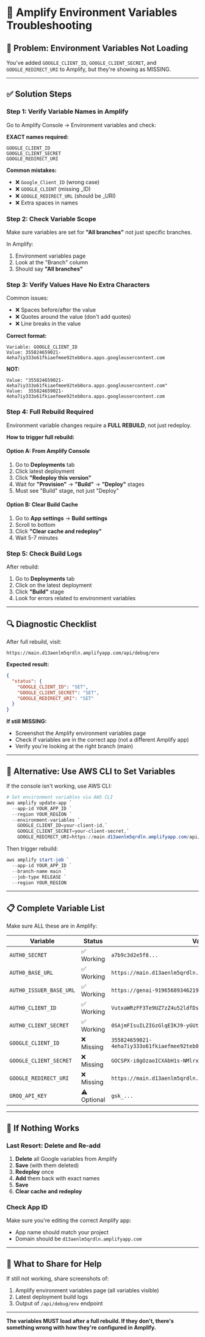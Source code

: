 # 🔧 Amplify Environment Variables Troubleshooting

## 🔴 Problem: Environment Variables Not Loading

You've added `GOOGLE_CLIENT_ID`, `GOOGLE_CLIENT_SECRET`, and `GOOGLE_REDIRECT_URI` to Amplify, but they're showing as MISSING.

---

## ✅ Solution Steps

### Step 1: Verify Variable Names in Amplify

Go to Amplify Console → Environment variables and check:

**EXACT names required:**
```
GOOGLE_CLIENT_ID
GOOGLE_CLIENT_SECRET
GOOGLE_REDIRECT_URI
```

**Common mistakes:**
- ❌ `Google_Client_ID` (wrong case)
- ❌ `GOOGLE_CLIENT` (missing _ID)
- ❌ `GOOGLE_REDIRECT_URL` (should be _URI)
- ❌ Extra spaces in names

### Step 2: Check Variable Scope

Make sure variables are set for **"All branches"** not just specific branches.

In Amplify:
1. Environment variables page
2. Look at the "Branch" column
3. Should say **"All branches"**

### Step 3: Verify Values Have No Extra Characters

Common issues:
- ❌ Spaces before/after the value
- ❌ Quotes around the value (don't add quotes)
- ❌ Line breaks in the value

**Correct format:**
```
Variable: GOOGLE_CLIENT_ID
Value: 355824659021-4eha7iy333o61fkiaefmee92teb0ora.apps.googleusercontent.com
```

**NOT:**
```
Value: "355824659021-4eha7iy333o61fkiaefmee92teb0ora.apps.googleusercontent.com"
Value:  355824659021-4eha7iy333o61fkiaefmee92teb0ora.apps.googleusercontent.com 
```

### Step 4: Full Rebuild Required

Environment variable changes require a **FULL REBUILD**, not just redeploy.

**How to trigger full rebuild:**

#### Option A: From Amplify Console
1. Go to **Deployments** tab
2. Click latest deployment
3. Click **"Redeploy this version"**
4. Wait for **"Provision"** → **"Build"** → **"Deploy"** stages
5. Must see "Build" stage, not just "Deploy"

#### Option B: Clear Build Cache
1. Go to **App settings** → **Build settings**
2. Scroll to bottom
3. Click **"Clear cache and redeploy"**
4. Wait 5-7 minutes

### Step 5: Check Build Logs

After rebuild:
1. Go to **Deployments** tab
2. Click on the latest deployment
3. Click **"Build"** stage
4. Look for errors related to environment variables

---

## 🔍 Diagnostic Checklist

After full rebuild, visit:
```
https://main.d13aenlm5qrdln.amplifyapp.com/api/debug/env
```

**Expected result:**
```json
{
  "status": {
    "GOOGLE_CLIENT_ID": "SET",
    "GOOGLE_CLIENT_SECRET": "SET",
    "GOOGLE_REDIRECT_URI": "SET"
  }
}
```

**If still MISSING:**
- Screenshot the Amplify environment variables page
- Check if variables are in the correct app (not a different Amplify app)
- Verify you're looking at the right branch (main)

---

## 🎯 Alternative: Use AWS CLI to Set Variables

If the console isn't working, use AWS CLI:

```powershell
# Set environment variables via AWS CLI
aws amplify update-app `
  --app-id YOUR_APP_ID `
  --region YOUR_REGION `
  --environment-variables `
    GOOGLE_CLIENT_ID=your-client-id,`
    GOOGLE_CLIENT_SECRET=your-client-secret,`
    GOOGLE_REDIRECT_URI=https://main.d13aenlm5qrdln.amplifyapp.com/api/auth/gmail/callback
```

Then trigger rebuild:
```powershell
aws amplify start-job `
  --app-id YOUR_APP_ID `
  --branch-name main `
  --job-type RELEASE `
  --region YOUR_REGION
```

---

## 📋 Complete Variable List

Make sure ALL these are in Amplify:

| Variable | Status | Value Example |
|----------|--------|---------------|
| `AUTH0_SECRET` | ✅ Working | `a7b9c3d2e5f8...` |
| `AUTH0_BASE_URL` | ✅ Working | `https://main.d13aenlm5qrdln.amplifyapp.com` |
| `AUTH0_ISSUER_BASE_URL` | ✅ Working | `https://genai-9196568934621967.jp.auth0.com` |
| `AUTH0_CLIENT_ID` | ✅ Working | `VutxaWRzFF3Te9UZ7zZ4u52ldfDsaLv5` |
| `AUTH0_CLIENT_SECRET` | ✅ Working | `0SAjmFIsuILZIGzGlqEIKJ9-yGUt-WXOCN_mOEIktjADw9-OkfuYxumB3T-W61Eh` |
| `GOOGLE_CLIENT_ID` | ❌ Missing | `355824659021-4eha7iy333o61fkiaefmee92teb0ora.apps.googleusercontent.com` |
| `GOOGLE_CLIENT_SECRET` | ❌ Missing | `GOCSPX-i8gOzaoICXAbH1s-NMlrxH9mycZ` |
| `GOOGLE_REDIRECT_URI` | ❌ Missing | `https://main.d13aenlm5qrdln.amplifyapp.com/api/auth/gmail/callback` |
| `GROQ_API_KEY` | ⚠️ Optional | `gsk_...` |

---

## 🚨 If Nothing Works

### Last Resort: Delete and Re-add

1. **Delete** all Google variables from Amplify
2. **Save** (with them deleted)
3. **Redeploy** once
4. **Add** them back with exact names
5. **Save**
6. **Clear cache and redeploy**

### Check App ID

Make sure you're editing the correct Amplify app:
- App name should match your project
- Domain should be `d13aenlm5qrdln.amplifyapp.com`

---

## 📸 What to Share for Help

If still not working, share screenshots of:
1. Amplify environment variables page (all variables visible)
2. Latest deployment build logs
3. Output of `/api/debug/env` endpoint

---

**The variables MUST load after a full rebuild. If they don't, there's something wrong with how they're configured in Amplify.**
